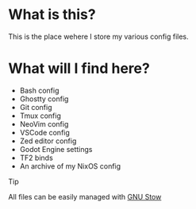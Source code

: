 # What is this?

This is the place wehere I store my various config files.

# What will I find here?

- Bash config
- Ghostty config
- Git config
- Tmux config
- NeoVim config
- VSCode config
- Zed editor config
- Godot Engine settings
- TF2 binds
- An archive of my NixOS config

> [!TIP]
> All files can be easily managed with [GNU Stow](https://www.gnu.org/software/stow/)
